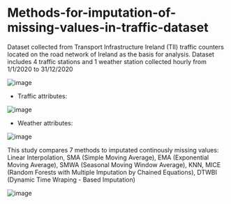 # Methods-for-imputation-of-missing-values-in-traffic-dataset

Dataset collected from Transport Infrastructure Ireland (TII) traffic counters located on the road network of Ireland as the basis for analysis. 
Dataset includes 4 traffic stations and 1 weather station collected hourly from 1/1/2020 to 31/12/2020

![image](https://user-images.githubusercontent.com/125748873/219922302-a2afb764-1e3d-40f5-93c5-0f445433d0df.png)

- Traffic attributes:

![image](https://user-images.githubusercontent.com/125748873/219922410-fc458354-084a-43d7-8175-edfa4cbdc16e.png)

- Weather attributes:

![image](https://user-images.githubusercontent.com/125748873/219922422-0dad8516-fce8-4a21-98c9-c84b4bd854aa.png)

This study compares 7 methods to imputated continously missing values: 
Linear Interpolation, SMA (Simple Moving Average), EMA (Exponential Moving Average), SMWA (Seasonal Moving Window Average), KNN, MICE (Random Forests with Multiple
Imputation by Chained Equations), DTWBI (Dynamic Time Wraping - Based Imputation)

![image](https://user-images.githubusercontent.com/125748873/219922500-f13f2b92-86b1-4bc3-b42a-1351cfccc5e9.png)


